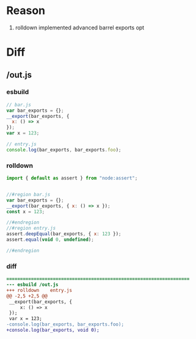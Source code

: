 # Reason
1. rolldown implemented advanced barrel exports opt
# Diff
## /out.js
### esbuild
```js
// bar.js
var bar_exports = {};
__export(bar_exports, {
  x: () => x
});
var x = 123;

// entry.js
console.log(bar_exports, bar_exports.foo);
```
### rolldown
```js
import { default as assert } from "node:assert";


//#region bar.js
var bar_exports = {};
__export(bar_exports, { x: () => x });
const x = 123;

//#endregion
//#region entry.js
assert.deepEqual(bar_exports, { x: 123 });
assert.equal(void 0, undefined);

//#endregion

```
### diff
```diff
===================================================================
--- esbuild	/out.js
+++ rolldown	entry.js
@@ -2,5 +2,5 @@
 __export(bar_exports, {
     x: () => x
 });
 var x = 123;
-console.log(bar_exports, bar_exports.foo);
+console.log(bar_exports, void 0);

```